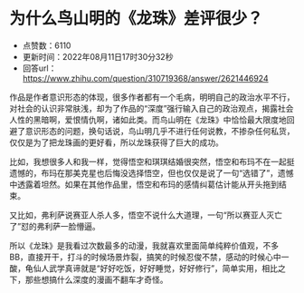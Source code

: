# 为什么鸟山明的《龙珠》差评很少？
- 点赞数：6110
- 更新时间：2022年08月11日17时30分32秒
- 回答url：https://www.zhihu.com/question/310719368/answer/2621446924
<body>
 <p data-pid="ske3_ae-">作品是作者意识形态的体现，很多作者都有一个毛病，明明自己的政治水平不行，对社会的认识非常肤浅，却为了作品的“深度”强行输入自己的政治观点，揭露社会人性的黑暗啊，爱恨情仇啊，诸如此类。而鸟山明在《龙珠》中恰恰最大限度地回避了意识形态的问题，换句话说，鸟山明几乎不进行任何说教，不掺杂任何私货，仅仅是为了把龙珠画的更好看，所以龙珠获得了巨大的成功。</p>
 <p data-pid="8900noXT">比如，我想很多人和我一样，觉得悟空和琪琪结婚很突然，悟空和布玛不在一起挺遗憾的，布玛在那美克星也后悔没选择悟空，但也仅仅是说了一句“选错了”，遗憾中透露着坦然。如果在其他作品里，悟空和布玛的感情纠葛估计能从开头拖到结束。</p>
 <p data-pid="YJqkqcHr">又比如，弗利萨说赛亚人杀人多，悟空不说什么大道理，一句“所以赛亚人灭亡了”怼的弗利萨一脸懵逼。</p>
 <p data-pid="-0GV-6Nf">所以《龙珠》是我看过次数最多的动漫，我就喜欢里面简单纯粹价值观，不多BB，直接开干，打斗的时候场景炸裂，搞笑的时候忍俊不禁，感动的时候心中一酸，龟仙人武学真谛就是“好好吃饭，好好睡觉，好好修行”，简单实用，相比之下，那些想搞什么深度的漫画不翻车才奇怪。</p>
</body>